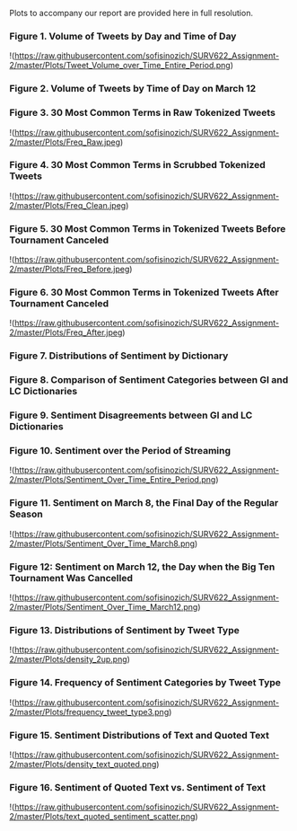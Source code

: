 Plots to accompany our report are provided here in full resolution.

### Figure 1. Volume of Tweets by Day and Time of Day
!(https://raw.githubusercontent.com/sofisinozich/SURV622_Assignment-2/master/Plots/Tweet_Volume_over_Time_Entire_Period.png)

### Figure 2. Volume of Tweets by Time of Day on March 12

### Figure 3. 30 Most Common Terms in Raw Tokenized Tweets
!(https://raw.githubusercontent.com/sofisinozich/SURV622_Assignment-2/master/Plots/Freq_Raw.jpeg)

### Figure 4. 30 Most Common Terms in Scrubbed Tokenized Tweets
!(https://raw.githubusercontent.com/sofisinozich/SURV622_Assignment-2/master/Plots/Freq_Clean.jpeg)

### Figure 5. 30 Most Common Terms in Tokenized Tweets Before Tournament Canceled
!(https://raw.githubusercontent.com/sofisinozich/SURV622_Assignment-2/master/Plots/Freq_Before.jpeg)

### Figure 6. 30 Most Common Terms in Tokenized Tweets After Tournament Canceled
!(https://raw.githubusercontent.com/sofisinozich/SURV622_Assignment-2/master/Plots/Freq_After.jpeg)

### Figure 7. Distributions of Sentiment by Dictionary

### Figure 8. Comparison of Sentiment Categories between GI and LC Dictionaries

### Figure 9. Sentiment Disagreements between GI and LC Dictionaries

### Figure 10. Sentiment over the Period of Streaming
!(https://raw.githubusercontent.com/sofisinozich/SURV622_Assignment-2/master/Plots/Sentiment_Over_Time_Entire_Period.png)

### Figure 11. Sentiment on March 8, the Final Day of the Regular Season
!(https://raw.githubusercontent.com/sofisinozich/SURV622_Assignment-2/master/Plots/Sentiment_Over_Time_March8.png)

### Figure 12: Sentiment on March 12, the Day when the Big Ten Tournament Was Cancelled
!(https://raw.githubusercontent.com/sofisinozich/SURV622_Assignment-2/master/Plots/Sentiment_Over_Time_March12.png)

### Figure 13. Distributions of Sentiment by Tweet Type
!(https://raw.githubusercontent.com/sofisinozich/SURV622_Assignment-2/master/Plots/density_2up.png)

### Figure 14. Frequency of Sentiment Categories by Tweet Type
!(https://raw.githubusercontent.com/sofisinozich/SURV622_Assignment-2/master/Plots/frequency_tweet_type3.png)

### Figure 15. Sentiment Distributions of Text and Quoted Text
!(https://raw.githubusercontent.com/sofisinozich/SURV622_Assignment-2/master/Plots/density_text_quoted.png)

### Figure 16. Sentiment of Quoted Text vs. Sentiment of Text
!(https://raw.githubusercontent.com/sofisinozich/SURV622_Assignment-2/master/Plots/text_quoted_sentiment_scatter.png)
